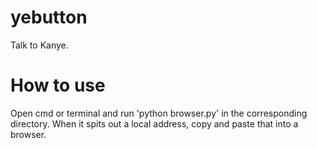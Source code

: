 # yebutton
Talk to Kanye.

# How to use
Open cmd or terminal and run 'python browser.py' in the corresponding directory. When it spits out a local address, copy and paste that into a browser.
